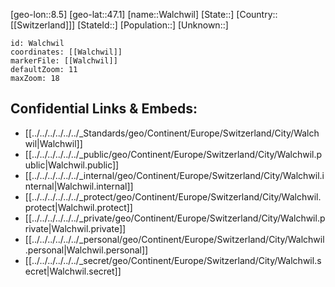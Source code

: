 ﻿---
location: [47.1,8.5]
mapzoom: [7,12] 
mapmarker: city 
type: City
tags:
- geo/City


SpocWebEntityId: 35397
isDeleted: false
confidential: public

---
[geo-lon::8.5]
[geo-lat::47.1]
[name::Walchwil]
[State::]
[Country::[[Switzerland]]]
[StateId::]
[Population::]
[Unknown::]


```leaflet
id: Walchwil
coordinates: [[Walchwil]]
markerFile: [[Walchwil]]
defaultZoom: 11 
maxZoom: 18
```


## Confidential Links & Embeds: 
- [[../../../../../../_Standards/geo/Continent/Europe/Switzerland/City/Walchwil|Walchwil]] 
- [[../../../../../../_public/geo/Continent/Europe/Switzerland/City/Walchwil.public|Walchwil.public]] 
- [[../../../../../../_internal/geo/Continent/Europe/Switzerland/City/Walchwil.internal|Walchwil.internal]] 
- [[../../../../../../_protect/geo/Continent/Europe/Switzerland/City/Walchwil.protect|Walchwil.protect]] 
- [[../../../../../../_private/geo/Continent/Europe/Switzerland/City/Walchwil.private|Walchwil.private]] 
- [[../../../../../../_personal/geo/Continent/Europe/Switzerland/City/Walchwil.personal|Walchwil.personal]] 
- [[../../../../../../_secret/geo/Continent/Europe/Switzerland/City/Walchwil.secret|Walchwil.secret]] 

